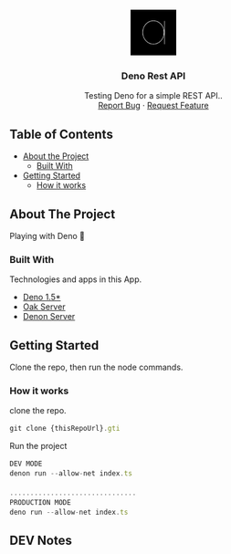 <!-- PROJECT LOGO -->
<br />
<p align="center">
  <a href="https://github.com/chubuntuarc/Deno-saurio">
    <img src="assets/logo.png" alt="Logo" width="80" height="80">
  </a>

  <h3 align="center">Deno Rest API</h3>

  <p align="center">
    Testing Deno for a simple REST API..
    <br />
    <a href="https://github.com/chubuntuarc/Deno-saurio/issues">Report Bug</a>
    ·
    <a href="https://github.com/chubuntuarc/Deno-saurio/issues">Request Feature</a>
  </p>
</p>

<!-- TABLE OF CONTENTS -->
## Table of Contents

* [About the Project](#about-the-project)
  * [Built With](#built-with)
* [Getting Started](#getting-started)
  * [How it works](#how-it-works)

<!-- ABOUT THE PROJECT -->
## About The Project

Playing with Deno 🦕

### Built With
Technologies and apps in this App.
* [Deno 1.5*](https://deno.land/manual@v1.5.0/getting_started)
* [Oak Server](https://oakserver.github.io/oak/)
* [Denon Server](https://deno.land/x/denon@2.4.4)

## Getting Started
Clone the repo, then run the node commands.

### How it works

clone the repo.

```javascript
git clone {thisRepoUrl}.gti
```

Run the project

```javascript
DEV MODE
denon run --allow-net index.ts 

...............................
PRODUCTION MODE
deno run --allow-net index.ts

```

## DEV Notes

```

```